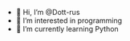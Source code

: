 - 👋 Hi, I’m @Dott-rus
- 👀 I’m interested in programming
- 🌱 I’m currently learning Python

<!---
Dott-rus/Dott-rus is a ✨ special ✨ repository because its `README.md` (this file) appears on your GitHub profile.
You can click the Preview link to take a look at your changes.
--->
